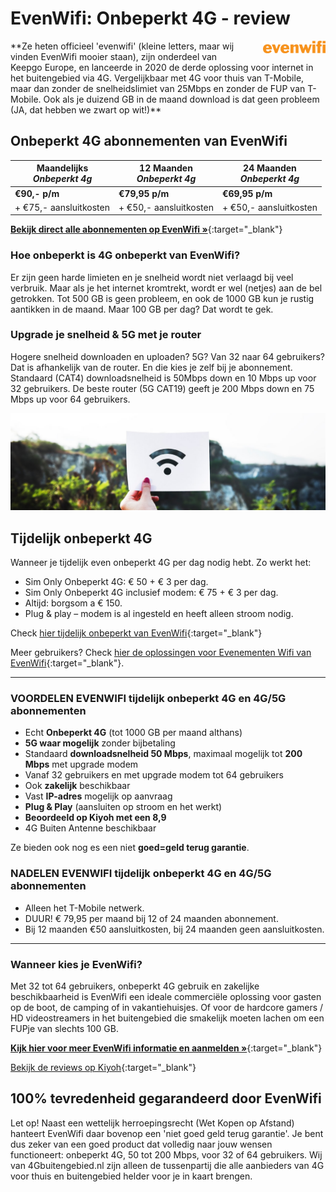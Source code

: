 
# EvenWifi: Onbeperkt 4G - review
<img style="width:100px; float:right;  padding-left:25px;" src="/assets/images/evenwifi_logo.png" alt="Evenwifi Logo">
**Ze heten officieel &#39;evenwifi&#39; (kleine letters, maar wij vinden EvenWifi mooier staan), zijn onderdeel van Keepgo Europe, en lanceerde in 2020 de derde oplossing voor internet in het buitengebied via 4G. Vergelijkbaar met 4G voor thuis van T-Mobile, maar dan zonder de snelheidslimiet van 25Mbps en zonder de FUP van T-Mobile. Ook als je duizend GB in de maand download is dat geen probleem (JA, dat hebben we zwart op wit!)**

## Onbeperkt 4G abonnementen van EvenWifi

| Maandelijks<br />_Onbeperkt 4g_ | 12 Maanden<br />_Onbeperkt 4g_ | 24 Maanden<br />_Onbeperkt 4g_ |
| --- | --- | --- |
| **€90,- p/m** | **€79,95 p/m** | **€69,95 p/m** |
| + €75,- aansluitkosten | + €50,- aansluitkosten | + €50,- aansluitkosten |

[**Bekijk direct alle abonnementen op EvenWifi &raquo;**](/evenwifi/){:target="_blank"}

### Hoe onbeperkt is 4G onbeperkt van EvenWifi?

Er zijn geen harde limieten en je snelheid wordt niet verlaagd bij veel verbruik. Maar als je het internet kromtrekt, wordt er wel (netjes) aan de bel getrokken. Tot 500 GB is geen probleem, en ook de 1000 GB kun je rustig aantikken in de maand. Maar 100 GB per dag? Dat wordt te gek.

### Upgrade je snelheid &amp; 5G met je router

Hogere snelheid downloaden en uploaden? 5G? Van 32 naar 64 gebruikers? Dat is afhankelijk van de router. En die kies je zelf bij je abonnement. Standaard (CAT4) downloadsnelheid is 50Mbps down en 10 Mbps up voor 32 gebruikers. De beste router (5G CAT19) geeft je 200 Mbps down en 75 Mbps up voor 64 gebruikers.

![Alt](/assets/images/wifi-in-hand.jpg "EvenWifi Onbeperkt 4G")

## Tijdelijk onbeperkt 4G

Wanneer je tijdelijk even onbeperkt 4G per dag nodig hebt. Zo werkt het:

- Sim Only Onbeperkt 4G: € 50 + € 3 per dag.
- Sim Only Onbeperkt 4G inclusief modem: € 75 + € 3 per dag.
- Altijd: borgsom a € 150.
- Plug &amp; play – modem is al ingesteld en heeft alleen stroom nodig.

Check [hier tijdelijk onbeperkt van EvenWifi](https://portal.keepgo.eu/ex/rent/onbeperkt4g/){:target="_blank"}

Meer gebruikers? Check [hier de oplossingen voor Evenementen Wifi van EvenWifi](https://portal.keepgo.eu/ex/rent/onbeperkt4g/){:target="_blank"}. 

---

### VOORDELEN EVENWIFI tijdelijk onbeperkt 4G en 4G/5G abonnementen

- Echt **Onbeperkt 4G** (tot 1000 GB per maand althans)
- **5G waar mogelijk** zonder bijbetaling
- Standaard **downloadsnelheid 50 Mbps**, maximaal mogelijk tot **200 Mbps** met upgrade modem
- Vanaf 32 gebruikers en met upgrade modem tot 64 gebruikers
- Ook **zakelijk** beschikbaar
- Vast **IP-adres** mogelijk op aanvraag
- **Plug &amp; Play** (aansluiten op stroom en het werkt)
- **Beoordeeld op Kiyoh met een 8,9**
- 4G Buiten Antenne beschikbaar

Ze bieden ook nog es een niet **goed=geld terug garantie**.

### NADELEN EVENWIFI tijdelijk onbeperkt 4G en 4G/5G abonnementen

- Alleen het T-Mobile netwerk.
- DUUR! € 79,95 per maand bij 12 of 24 maanden abonnement.
- Bij 12 maanden €50 aansluitkosten, bij 24 maanden geen aansluitkosten.

---

### Wanneer kies je EvenWifi?

Met 32 tot 64 gebruikers, onbeperkt 4G gebruik en zakelijke beschikbaarheid is EvenWifi een ideale commerciële oplossing voor gasten op de boot, de camping of in vakantiehuisjes. Of voor de hardcore gamers / HD videostreamers in het buitengebied die smakelijk moeten lachen om een FUPje van slechts 100 GB.

[**Kijk hier voor meer EvenWifi informatie en aanmelden »**](https://4gbuitengebied.nl/evenwifi/){:target="_blank"}

[Bekijk de reviews op Kiyoh](https://www.kiyoh.com/reviews/1042083/even_wi-fi?from=widget&amp;lang=nl){:target="_blank"}

## 100% tevredenheid gegarandeerd door EvenWifi
Let op! Naast een wettelijk herroepingsrecht (Wet Kopen op Afstand) hanteert EvenWifi daar bovenop een &#39;niet goed geld terug garantie&#39;. Je bent dus zeker van een goed product dat volledig naar jouw wensen functioneert: onbeperkt 4G, 50 tot 200 Mbps, voor 32 of 64 gebruikers. Wij van 4Gbuitengebied.nl zijn alleen de tussenpartij die alle aanbieders van 4G voor thuis en buitengebied helder voor je in kaart brengen.
